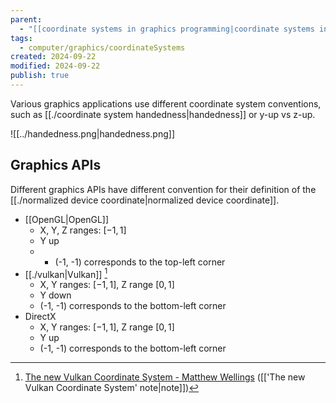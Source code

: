 ```yaml
---
parent:
  - "[[coordinate systems in graphics programming|coordinate systems in graphics programming]]"
tags:
  - computer/graphics/coordinateSystems
created: 2024-09-22
modified: 2024-09-22
publish: true
---
```

Various graphics applications use different coordinate system conventions, such as [[./coordinate system handedness|handedness]] or y-up vs z-up.

![[../handedness.png|handedness.png]]

## Graphics APIs
Different graphics APIs have different convention for their definition of the [[./normalized device coordinate|normalized device coordinate]].
- [[OpenGL|OpenGL]]
  - X, Y, Z ranges: $[-1, 1]$
  - Y up
  - - (-1, -1) corresponds to the top-left corner
- [[./vulkan|Vulkan]] [^vulkan]
  - X, Y ranges: $[-1, 1]$, Z range $[0, 1]$
  - Y down
  - (-1, -1) corresponds to the bottom-left corner
- DirectX
  - X, Y ranges: $[-1, 1]$, Z range $[0, 1]$
  - Y up
  - (-1, -1) corresponds to the bottom-left corner

[^vulkan]: [The new Vulkan Coordinate System - Matthew Wellings](https://matthewwellings.com/blog/the-new-vulkan-coordinate-system/) ([['The new Vulkan Coordinate System' note|note]])